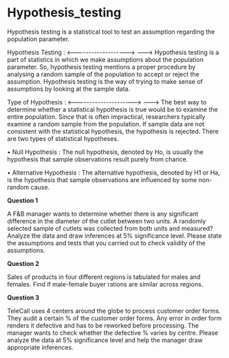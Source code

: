 # Hypothesis_testing
Hypothesis testing is a statistical tool to test an assumption regarding the population parameter.


Hypothesis Testing :
<------------------->
---> Hypothesis testing is a part of statistics in which we make assumptions about the population parameter. So, hypothesis testing mentions a proper procedure by analysing a random sample of the population to accept or reject the assumption. Hypothesis testing is the way of trying to make sense of assumptions by looking at the sample data.


Type of Hypothesis :
<--------------------->
---> The best way to determine whether a statistical hypothesis is true would be to examine the entire population. Since that is often impractical, researchers typically examine a random sample from the population. If sample data are not consistent with the statistical hypothesis, the hypothesis is rejected. There are two types of statistical hypotheses.

• Null Hypothesis :
The null hypothesis, denoted by Ho, is usually the hypothesis that sample observations result purely from chance.

• Alternative Hypothesis :
The alternative hypothesis, denoted by H1 or Ha, is the hypothesis that sample observations are influenced by some non-random cause.


**Question 1**

A F&B manager wants to determine whether there is any significant difference in the diameter of the cutlet between two units. A randomly selected sample of cutlets was collected from both units and measured? Analyze the data and draw inferences at 5% significance level. Please state the assumptions and tests that you carried out to check validity of the assumptions.

**Question 2**

Sales of products in four different regions is tabulated for males and females. Find if male-female buyer rations are similar across regions.


**Question 3**

TeleCall uses 4 centers around the globe to process customer order forms. They audit a certain % of the customer order forms. Any error in order form renders it defective and has to be reworked before processing. The manager wants to check whether the defective % varies by centre. Please analyze the data at 5% significance level and help the manager draw appropriate inferences.
